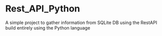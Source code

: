 # Rest_API_Python

A simple project to gather information from SQLite DB using the RestAPI build entirely using the Python language
